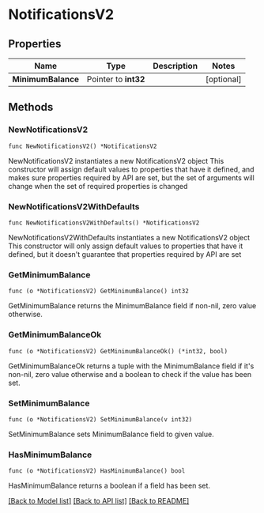 # NotificationsV2

## Properties

Name | Type | Description | Notes
------------ | ------------- | ------------- | -------------
**MinimumBalance** | Pointer to **int32** |  | [optional] 

## Methods

### NewNotificationsV2

`func NewNotificationsV2() *NotificationsV2`

NewNotificationsV2 instantiates a new NotificationsV2 object
This constructor will assign default values to properties that have it defined,
and makes sure properties required by API are set, but the set of arguments
will change when the set of required properties is changed

### NewNotificationsV2WithDefaults

`func NewNotificationsV2WithDefaults() *NotificationsV2`

NewNotificationsV2WithDefaults instantiates a new NotificationsV2 object
This constructor will only assign default values to properties that have it defined,
but it doesn't guarantee that properties required by API are set

### GetMinimumBalance

`func (o *NotificationsV2) GetMinimumBalance() int32`

GetMinimumBalance returns the MinimumBalance field if non-nil, zero value otherwise.

### GetMinimumBalanceOk

`func (o *NotificationsV2) GetMinimumBalanceOk() (*int32, bool)`

GetMinimumBalanceOk returns a tuple with the MinimumBalance field if it's non-nil, zero value otherwise
and a boolean to check if the value has been set.

### SetMinimumBalance

`func (o *NotificationsV2) SetMinimumBalance(v int32)`

SetMinimumBalance sets MinimumBalance field to given value.

### HasMinimumBalance

`func (o *NotificationsV2) HasMinimumBalance() bool`

HasMinimumBalance returns a boolean if a field has been set.


[[Back to Model list]](../README.md#documentation-for-models) [[Back to API list]](../README.md#documentation-for-api-endpoints) [[Back to README]](../README.md)


